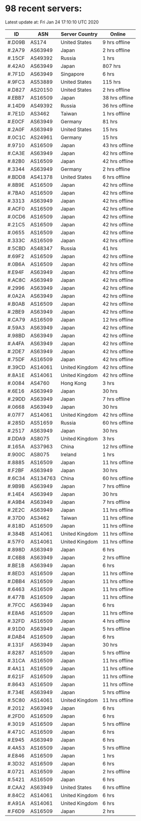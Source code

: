 # 98 recent servers:

Latest update at: Fri Jan 24 17:10:10 UTC 2020

| ID | ASN | Server Country | Online |
| -- | --- | -------------- | ------ |
| #.D09B | AS174 | United States | 9 hrs offline |
| #.2A79 | AS63949 | Japan | 2 hrs offline |
| #.15CF | AS49392 | Russia | 1 hrs |
| #.42A0 | AS63949 | Japan | 807 hrs |
| #.7F1D | AS63949 | Singapore | 6 hrs |
| #.9FC3 | AS53889 | United States | 115 hrs |
| #.D827 | AS20150 | United States | 2 hrs offline |
| #.EBB7 | AS16509 | Japan | 38 hrs offline |
| #.14D9 | AS49392 | Russia | 36 hrs offline |
| #.7E1D | AS3462 | Taiwan | 1 hrs offline |
| #.E0CF | AS63949 | Germany | 81 hrs |
| #.2A0F | AS63949 | United States | 15 hrs |
| #.0C1C | AS24961 | Germany | 15 hrs |
| #.9710 | AS16509 | Japan | 43 hrs offline |
| #.CA3E | AS63949 | Japan | 42 hrs offline |
| #.82B0 | AS16509 | Japan | 42 hrs offline |
| #.3344 | AS63949 | Germany | 2 hrs offline |
| #.BDD8 | AS41378 | United States | 6 hrs offline |
| #.8B9E | AS16509 | Japan | 42 hrs offline |
| #.7BA0 | AS16509 | Japan | 42 hrs offline |
| #.3313 | AS63949 | Japan | 42 hrs offline |
| #.ACF0 | AS16509 | Japan | 42 hrs offline |
| #.0CD6 | AS16509 | Japan | 42 hrs offline |
| #.21C5 | AS16509 | Japan | 42 hrs offline |
| #.0655 | AS16509 | Japan | 42 hrs offline |
| #.333C | AS16509 | Japan | 42 hrs offline |
| #.5CBD | AS48347 | Russia | 41 hrs |
| #.69F2 | AS16509 | Japan | 42 hrs offline |
| #.0B6A | AS16509 | Japan | 42 hrs offline |
| #.E94F | AS63949 | Japan | 42 hrs offline |
| #.AC8C | AS63949 | Japan | 42 hrs offline |
| #.2996 | AS63949 | Japan | 42 hrs offline |
| #.0A2A | AS63949 | Japan | 42 hrs offline |
| #.B0AB | AS16509 | Japan | 42 hrs offline |
| #.2BE9 | AS63949 | Japan | 42 hrs offline |
| #.CA79 | AS16509 | Japan | 12 hrs offline |
| #.59A3 | AS63949 | Japan | 42 hrs offline |
| #.98BD | AS63949 | Japan | 42 hrs offline |
| #.A4FA | AS63949 | Japan | 42 hrs offline |
| #.2DE7 | AS63949 | Japan | 42 hrs offline |
| #.75DF | AS16509 | Japan | 42 hrs offline |
| #.39CD | AS14061 | United Kingdom | 42 hrs offline |
| #.8A1E | AS14061 | United Kingdom | 42 hrs offline |
| #.0084 | AS4760 | Hong Kong | 3 hrs |
| #.6E16 | AS63949 | Japan | 30 hrs |
| #.29DD | AS63949 | Japan | 7 hrs offline |
| #.0668 | AS63949 | Japan | 30 hrs |
| #.07F7 | AS14061 | United Kingdom | 42 hrs offline |
| #.285D | AS51659 | Russia | 60 hrs offline |
| #.2517 | AS63949 | Japan | 30 hrs |
| #.DDA9 | AS8075 | United Kingdom | 3 hrs |
| #.165A | AS37963 | China | 12 hrs offline |
| #.900C | AS8075 | Ireland | 1 hrs |
| #.8885 | AS16509 | Japan | 11 hrs offline |
| #.F2BF | AS63949 | Japan | 30 hrs |
| #.6C34 | AS134763 | China | 60 hrs offline |
| #.9B9B | AS63949 | Japan | 7 hrs offline |
| #.14E4 | AS63949 | Japan | 30 hrs |
| #.A9B4 | AS63949 | Japan | 7 hrs offline |
| #.2E2C | AS63949 | Japan | 11 hrs offline |
| #.37D0 | AS3462 | Taiwan | 11 hrs offline |
| #.818D | AS16509 | Japan | 11 hrs offline |
| #.384B | AS14061 | United Kingdom | 11 hrs offline |
| #.57F0 | AS14061 | United Kingdom | 11 hrs offline |
| #.898D | AS63949 | Japan | 6 hrs |
| #.C6B8 | AS63949 | Japan | 2 hrs offline |
| #.BE1B | AS63949 | Japan | 6 hrs |
| #.8ED3 | AS16509 | Japan | 11 hrs offline |
| #.DBB4 | AS16509 | Japan | 11 hrs offline |
| #.6463 | AS16509 | Japan | 11 hrs offline |
| #.477B | AS16509 | Japan | 11 hrs offline |
| #.7FCC | AS63949 | Japan | 6 hrs |
| #.E8A6 | AS16509 | Japan | 11 hrs offline |
| #.32FD | AS16509 | Japan | 4 hrs offline |
| #.91D0 | AS63949 | Japan | 5 hrs offline |
| #.DAB4 | AS16509 | Japan | 6 hrs |
| #.131F | AS63949 | Japan | 30 hrs |
| #.8287 | AS16509 | Japan | 5 hrs offline |
| #.31CA | AS16509 | Japan | 11 hrs offline |
| #.4A11 | AS16509 | Japan | 11 hrs offline |
| #.621F | AS16509 | Japan | 11 hrs offline |
| #.8643 | AS16509 | Japan | 11 hrs offline |
| #.734E | AS63949 | Japan | 5 hrs offline |
| #.5C80 | AS14061 | United Kingdom | 11 hrs offline |
| #.2012 | AS63949 | Japan | 6 hrs |
| #.2FD0 | AS16509 | Japan | 6 hrs |
| #.3019 | AS16509 | Japan | 5 hrs offline |
| #.471C | AS16509 | Japan | 6 hrs |
| #.E945 | AS63949 | Japan | 6 hrs |
| #.4A53 | AS16509 | Japan | 5 hrs offline |
| #.E846 | AS16509 | Japan | 1 hrs |
| #.3D32 | AS16509 | Japan | 6 hrs |
| #.0721 | AS16509 | Japan | 2 hrs offline |
| #.5421 | AS16509 | Japan | 6 hrs |
| #.CAA2 | AS63949 | United States | 6 hrs offline |
| #.84C2 | AS14061 | United Kingdom | 6 hrs |
| #.A91A | AS14061 | United Kingdom | 6 hrs |
| #.F6D9 | AS16509 | Japan | 2 hrs |

